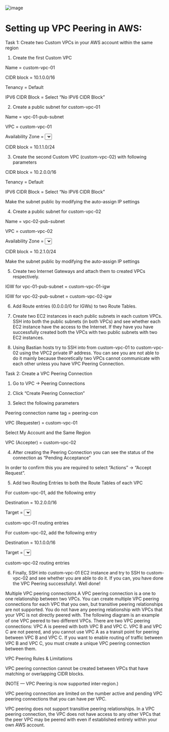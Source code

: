 
![image](https://github.com/user-attachments/assets/4f4c9fd9-7ba6-471d-9feb-1469a232421e)



# Setting up VPC Peering in AWS:
Task 1: Create two Custom VPCs in your AWS account within the same region

1. Create the first Custom VPC

Name = custom-vpc-01

CIDR block = 10.1.0.0/16

Tenancy = Default

IPV6 CIDR Block = Select “No IPV6 CIDR Block”

2. Create a public subnet for custom-vpc-01

Name = vpc-01-pub-subnet

VPC = custom-vpc-01

Availability Zone = <Select an AZ>

CIDR block = 10.1.1.0/24

3. Create the second Custom VPC (custom-vpc-02) with following parameters

CIDR block = 10.2.0.0/16

Tenancy = Default

IPV6 CIDR Block = Select “No IPV6 CIDR Block”

Make the subnet public by modifying the auto-assign IP settings

4. Create a public subnet for custom-vpc-02

Name = vpc-02-pub-subnet

VPC = custom-vpc-02

Availability Zone = <Select an AZ>

CIDR block = 10.2.1.0/24

Make the subnet public by modifying the auto-assign IP settings

5. Create two Internet Gateways and attach them to created VPCs respectively.

IGW for vpc-01-pub-subnet = custom-vpc-01-igw

IGW for vpc-02-pub-subnet = custom-vpc-02-igw

6. Add Route entries (0.0.0.0/0 for IGWs) to two Route Tables.

7. Create two EC2 instances in each public subnets in each custom VPCs. SSH into both the public subnets (in both VPCs) and see whether each EC2 instance have the access to the Internet. If they have you have successfully created both the VPCs with two public subnets with two EC2 instances.

8. Using Bastian hosts try to SSH into from custom-vpc-01 to custom-vpc-02 using the VPC2 private IP address. You can see you are not able to do it mainly because theoretically two VPCs cannot communicate with each other unless you have VPC Peering Connection.

Task 2: Create a VPC Peering Connection

1. Go to VPC → Peering Connections

2. Click “Create Peering Connection”

3. Select the following parameters

Peering connection name tag = peering-con

VPC (Requester) = custom-vpc-01

Select My Account and the Same Region

VPC (Accepter) = custom-vpc-02

4. After creating the Peering Connection you can see the status of the connection as “Pending Acceptance”

In order to confirm this you are required to select “Actions” → “Accept Request”.

5. Add two Routing Entries to both the Route Tables of each VPC

For custom-vpc-01, add the following entry

Destination = 10.2.0.0/16

Target = <Select the Peering Connection>


custom-vpc-01 routing entries

For custom-vpc-02, add the following entry

Destination = 10.1.0.0/16

Target = <Select the Peering Connection>


custom-vpc-02 routing entries

6. Finally, SSH into custom-vpc-01 EC2 instance and try to SSH to custom-vpc-02 and see whether you are able to do it. If you can, you have done the VPC Peering successfully!. Well done!

Multiple VPC peering connections
A VPC peering connection is a one to one relationship between two VPCs. You can create multiple VPC
peering connections for each VPC that you own, but transitive peering relationships are not supported.
You do not have any peering relationship with VPCs that your VPC is not directly peered with.
The following diagram is an example of one VPC peered to two diﬀerent VPCs. There are two VPC
peering connections: VPC A is peered with both VPC B and VPC C. VPC B and VPC C are not peered, and
you cannot use VPC A as a transit point for peering between VPC B and VPC C. If you want to enable
routing of traﬃc between VPC B and VPC C, you must create a unique VPC peering connection between
them.


VPC Peering Rules & Limitations

VPC peering connection cannot be created between VPCs that have matching or overlapping CIDR blocks.


(NOTE — VPC Peering is now supported inter-region.)

VPC peering connection are limited on the number active and pending VPC peering connections that you can have per VPC.


VPC peering does not support transitive peering relationships. In a VPC peering connection, the VPC does not have access to any other VPCs that the peer VPC may be peered with even if established entirely within your own AWS account.



